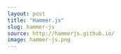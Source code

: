 ```yaml
---
layout: post
title: "Hammer.js"
slug: hammer-js
source: http://hammerjs.github.io/
image: hammer-js.png
---
```


